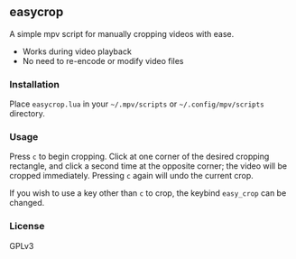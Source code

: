 ## easycrop

A simple mpv script for manually cropping videos with ease.

* Works during video playback
* No need to re-encode or modify video files

### Installation

Place `easycrop.lua` in your `~/.mpv/scripts` or `~/.config/mpv/scripts` directory.

### Usage

Press `c` to begin cropping. Click at one corner of the desired cropping
rectangle, and click a second time at the opposite corner; the video will
be cropped immediately. Pressing `c` again will undo the current crop.

If you wish to use a key other than `c` to crop, the keybind `easy_crop` can be
changed.

### License

GPLv3
